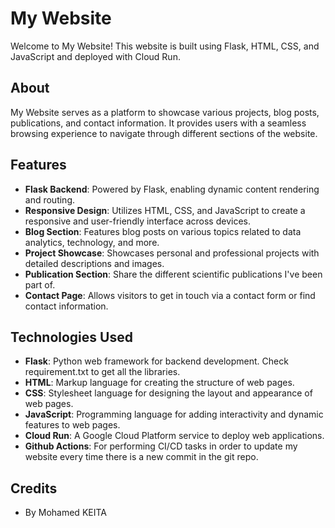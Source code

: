 # My Website

Welcome to My Website! This website is built using Flask, HTML, CSS, and JavaScript and deployed with Cloud Run.

## About

My Website serves as a platform to showcase various projects, blog posts, publications, and contact information. It provides users with a seamless browsing experience to navigate through different sections of the website.

## Features

- **Flask Backend**: Powered by Flask, enabling dynamic content rendering and routing.
- **Responsive Design**: Utilizes HTML, CSS, and JavaScript to create a responsive and user-friendly interface across devices.
- **Blog Section**: Features blog posts on various topics related to data analytics, technology, and more.
- **Project Showcase**: Showcases personal and professional projects with detailed descriptions and images.
- **Publication Section**: Share the different scientific publications I've been part of.
- **Contact Page**: Allows visitors to get in touch via a contact form or find contact information.


## Technologies Used

- **Flask**: Python web framework for backend development. Check requirement.txt to get all the libraries.
- **HTML**: Markup language for creating the structure of web pages.
- **CSS**: Stylesheet language for designing the layout and appearance of web pages.
- **JavaScript**: Programming language for adding interactivity and dynamic features to web pages.
- **Cloud Run**: A Google Cloud Platform service to deploy web applications.
- **Github Actions**: For performing CI/CD tasks in order to update my website every time there is a new commit in the git repo.

## Credits

- By Mohamed KEITA
